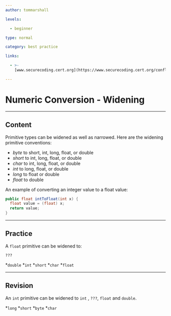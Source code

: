 ```yaml
---
author: tommarshall

levels:

  - beginner

type: normal

category: best practice

links:

  - >-
    [www.securecoding.cert.org](https://www.securecoding.cert.org/confluence/display/java/NUM13-J.+Avoid+loss+of+precision+when+converting+primitive+integers+to+floating-point){website}

---
```

# Numeric Conversion - Widening

---
## Content

Primitive types can be widened as well as narrowed. Here are the widening primitive conventions:
- *byte* to short, int, long, float, or double
- *short* to int, long, float, or double
- *char* to int, long, float, or double
- *int* to long, float, or double
- *long* to float or double
- *float* to double

An example of converting an integer value to a float value:

```java
public float intToFloat(int x) {
  float value = (float) x;
  return value;
}
```

---
## Practice

A `float` primitive can be widened to:

`???`

*`double` 
*`int` 
*`short` 
*`char` 
*`float`

---
## Revision

An `int` primitive can be widened to `int` , `???`, `float` and `double`.

*`long` 
*`short` 
*`byte` 
*`char`
